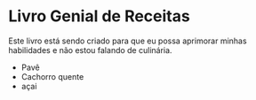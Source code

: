 # Livro Genial de Receitas
Este livro está sendo criado para que eu possa aprimorar minhas habilidades e não estou falando de culinária.
- Pavê
- Cachorro quente
- açai
